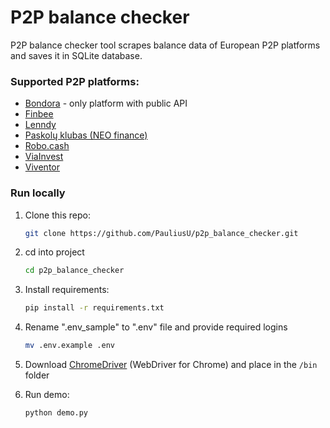 # P2P balance checker

P2P balance checker tool scrapes balance data of European P2P platforms and saves it in SQLite database.

### Supported P2P platforms:
- [Bondora](https://www.bondora.com/) - only platform with public API
- [Finbee](https://p2p.finbee.lt/)
- [Lenndy](https://lenndy.com)
- [Paskolų klubas (NEO finance)](https://www.paskoluklubas.lt/)
- [Robo.cash](https://robo.cash)
- [ViaInvest](https://viainvest.com/)
- [Viventor](https://www.viventor.com/)


### Run locally

1. Clone this repo:
	```bash
    git clone https://github.com/PauliusU/p2p_balance_checker.git
    ```
    
2. cd into project
    ```bash
    cd p2p_balance_checker
    ```
    
3. Install requirements:
	```bash
    pip install -r requirements.txt
    ```
     
4. Rename ".env_sample" to ".env" file and provide required logins
   
	```bash
    mv .env.example .env
    ```
5. Download [ChromeDriver](https://sites.google.com/a/chromium.org/chromedriver/downloads) (WebDriver for Chrome) and place in the `/bin` folder
   

6. Run demo:
    
	```bash
    python demo.py
    ```